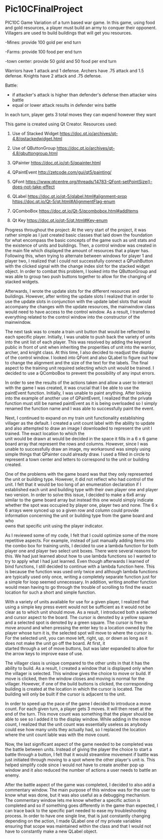 # Pic10CFinalProject

PIC10C Game
Variation of a turn based war game. In this game, using food and gold resources, a player must build an army to conquer their opponent.
Villagers are used to build buildings that will get you resources.

 -Mines: provide 100 gold per end turn

-Farms: provide 100 food per end turn

-town center: provide 50 gold and 50 food per end turn

Warriors have 1 attack and 1 defense.
Archers have .75 attack and 1.5 defense.
Knights have 2 attack and .75 defense.
 
 Battle:
 - if attacker's attack is higher than defender's defense then attacker wins battle
 - equal or lower attack results in defender wins battle
 
 In each turn, player gets 3 total moves they can expend however they want
 
 
 This game is created using Qt Creator. 
 Resources used:
 1. Use of Stacked Widget
 https://doc.qt.io/archives/qt-4.8/qstackedwidget.html
 
 2. Use of QButtonGroup
 https://doc.qt.io/archives/qt-4.8/qbuttongroup.html
 
 3. QPainter
 https://doc.qt.io/qt-5/qpainter.html
 
 4. QPaintEvent
 http://zetcode.com/gui/qt5/painting/
 
 5. QFont
 https://www.qtcentre.org/threads/14783-QFont-setPointSize()-does-not-take-effect
 
 6. QLabel
 https://doc.qt.io/qt-5/qlabel.html#alignment-prop
 https://doc.qt.io/Qt-5/qt.html#AlignmentFlag-enum
 
 7. QComboBox
 https://doc.qt.io/Qt-5/qcombobox.html#addItems
 
 8. Qt Key
 https://doc.qt.io/qt-5/qt.html#Key-enum
 
 
 
Progress throughout the project:
 At the very start of the project, it was rather simple as I just created basic classes that laid down the foundation for what encompass
 the basic concepts of the game such as unit stats and the existence of units and buildings. Then, a control window was created in the 
 main file which displayed the amount of resources that a player has. Following this, when trying to alternate between windows for 
 player 1 and player two, I realized that I could not successfully connect a QPushButton with the clicked signal with the change index 
 slot for the stacked widget object. In order to combat this problem, I looked into the QButtonGroup and was able to group two push
 buttons together to allow for the changing of stacked widgets. 
 
 Afterwards, I wrote the update slots for the different resources and buildings. However, after writing the update slots I realized that
 in order to use the update slots in conjunction with the update label slots that would accompany the changes with the update resources,
 the mainwindow class would need to have access to the control window. As a result, I transferred everything related to the control
 window into the constructor of the mainwindow. 
 
 The next task was to create a train unit button that would be reflected to each specific player. Initially, I was unable to push back 
 the variety of units into the unit list of each player. This was resolved by adding the keyword public in front of unit when inheriting
 the properities of unit into the warrior, archer, and knight class. At this time, I also decided to readjust the display of the control
 window. I looked into QFont and also QLabel to figure out how to change the alignment and the size of the text for the labels. The 
 final aspect to the training unit required selecting which unit would be trained. I decided to use a QComboBox to prevent the 
 possibility of any input errors. 
 
 In order to see the results of the actions taken and allow a user to interact with the game I was created, it was crucial that I be 
 able to use the paintEvent function. Initially, I was unable to paint anything. After looking into the example of another use of 
 QPaintEvent, I realized that the private function must still be named paintEvent as it is being overloaded so I simply renamed the 
 function name and I was able to successfully paint the event. 
 
 Next, I continued to expand on my train unit functionality establishing villager as the default. I created a unit count label with the 
 ability to update and also attempted to draw an image I downloaded to represent the unit I trained. The exact location to which the  
 unit would be drawn at would be decided in the space it fills in a 6 x 6 game board array that represent the rows and columns. However, 
 since I was unable to successfully draw an image, my workaround was simply using simple things that QPainter could already draw. I used 
 a filled in circle to represent a town center and letters to correspond to the unit or building created. 
 
 One of the problems with the game board was that they only represented the unit or building type. However, it did not reflect who
 had control of the unit. I felt that it would be too long of an enumeration declaration if I established each unit and building type 
 with their own player one and player two version. In order to solve this issue, I decided to make a 6x6 array similar to the game board
 array but instead this one would simply indicate whether the spot was occupied by player one, player two and none. The 6 x 6 arrays
 were synced up so a given row and column could provide information concerning the unit or building type from the game board and who    
 owns that specific unit using the player indicator. 
 
 As I reviewed some of my code, I felt that I could optimize some of the more repetitive aspects. For example, instead of just
 manually adding items into the combo box for training units, I decided to use a lambda function for both player one and player two
 select unit boxes. There were several reasons for this. We had just learned about how to use lambda functions so I wanted to try to
 apply what I had just learned. Even though afterwards I learned of bind functions, I still decided to continue with a lambda function 
 here. This is because the function was used only twice and although lambda functions are typically used only once, writing a 
 completely separate function just for a simple for loop seemed unnecessary. In addition, writing another function would mean having to 
 go through the trouble of scrolling to find the exact location for such a short and simple function. 
 
 With a variety of units available for use for a given player, I realized that using a simple key press event would not be sufficient as
 it would not be clear as to which unit should move. As a result, I introduced both a selected and cursor aspect to the board. The 
 cursor is denoted by a yellow square and a selected spot is denoted by a green square. The cursor is free to move around and when 
 pressing the enter key to a location owned by the player whose turn it is, the selected spot will move to where the cursor is. 
 For the selected unit, you can move left, right, up, or down as long as it does not make the unit go off the board. At first, it  
 started through a set of move buttons, but was later expanded to allow for the arrow keys to improve ease of use.
 
 The villager class is unique compared to the other units in that it has the ability to build. As a result, I created a window that is 
 displayed only when the villager is selected. This window gives the choice to move or build. If move is clicked, then the window closes
 and moving is normal for the villager. However, if one of the build buttons is clicked, the corresponding building is created at the 
 location in which the cursor is located. The building will only be built if the cursor is adjacent to the unit. 
 
 In order to speed up the pace of the game I decided to introduce a move count. For each given turn, a player gets 3 moves. It will then  reset at the end of the turn. This move count was something that the player should be able to see so I added it to the display window. While adding in the move count, I realized that the unit count was essentially useless as anybody could ese how many units they actually had, so I replaced the location where the unit count lable was with the move count. 
 
 Now, the last significant aspect of the game needed to be completed was the battle between units. Instead of giving the player the choice to start a battle through a button, I felt that it would streamline movement if battle was just initiated through moving to a spot where the other player's unit is. This helped simplify code since I would not have to create another pop up window and it also reduced the number of actions a user needs to battle an enemy.
 
 After the battle aspect of the game was completed, I decided to also add a commentary window. The main purpose of this window was for the user to know what was done, but it was also useful as a debugging mechanism. The commentary window lets me know whether a specific action is completed and so if something goes differently in the game than expected, I can trace back to the specific part needed to ease my troubleshooting process. In order to have one single line, that is just constantly changing depending on the action, I made QLabel one of my private variables ensuring that scope was maintained within the class and that I would not have to constantly make a new QLabel object. 
 
